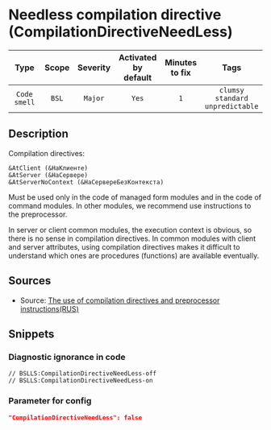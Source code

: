# Needless compilation directive (CompilationDirectiveNeedLess)

 Type | Scope | Severity | Activated<br>by default | Minutes<br>to fix | Tags 
 :-: | :-: | :-: | :-: | :-: | :-: 
 `Code smell` | `BSL` | `Major` | `Yes` | `1` | `clumsy`<br>`standard`<br>`unpredictable` 

<!-- Блоки выше заполняются автоматически, не трогать -->
## Description

Compilation directives:

```bsl
&AtClient (&НаКлиенте)
&AtServer (&НаСервере)
&AtServerNoContext (&НаСервереБезКонтекста)
```

Must be used only in the code of managed form modules and in the code of command modules. In other modules, we recommend use instructions to the preprocessor.

In server or client common modules, the execution context is obvious, so there is no sense in compilation directives. In common modules with client and server attributes, using compilation directives makes it difficult to understand which ones are procedures (functions) are available eventually.

## Sources
* Source: [The use of compilation directives and preprocessor instructions(RUS)](https://its.1c.ru/db/v8std#content:439:hdoc)

## Snippets

<!-- Блоки ниже заполняются автоматически, не трогать -->
### Diagnostic ignorance in code

```bsl
// BSLLS:CompilationDirectiveNeedLess-off
// BSLLS:CompilationDirectiveNeedLess-on
```

### Parameter for config

```json
"CompilationDirectiveNeedLess": false
```
